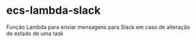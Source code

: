 # ecs-lambda-slack
Função Lambda para enviar mensagens para Slack em caso de alteração de estado de uma task
